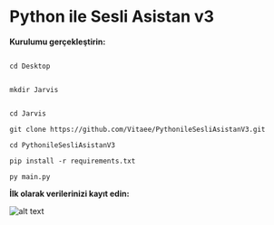 # Python ile Sesli Asistan v3


**Kurulumu gerçekleştirin:**

<code>
cd Desktop</code>
<p></p>
<code>
mkdir Jarvis
</code>
<p></p>
<code>
cd Jarvis
</code>


<code>
git clone https://github.com/Vitaee/PythonileSesliAsistanV3.git
</code>



<code>
cd PythonileSesliAsistanV3
</code>



<code>
pip install -r requirements.txt
</code>



<code>
py main.py
</code>


**İlk olarak verilerinizi kayıt edin:**

![alt text](https://i.hizliresim.com/ETSnyQ.png)



